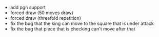 - add pgn support
- forced draw (50 moves draw)
- forced draw (threefold repetition)
- fix the bug that the king can move to the square that is under attack
- fix the bug that piece that is checking can't move after that